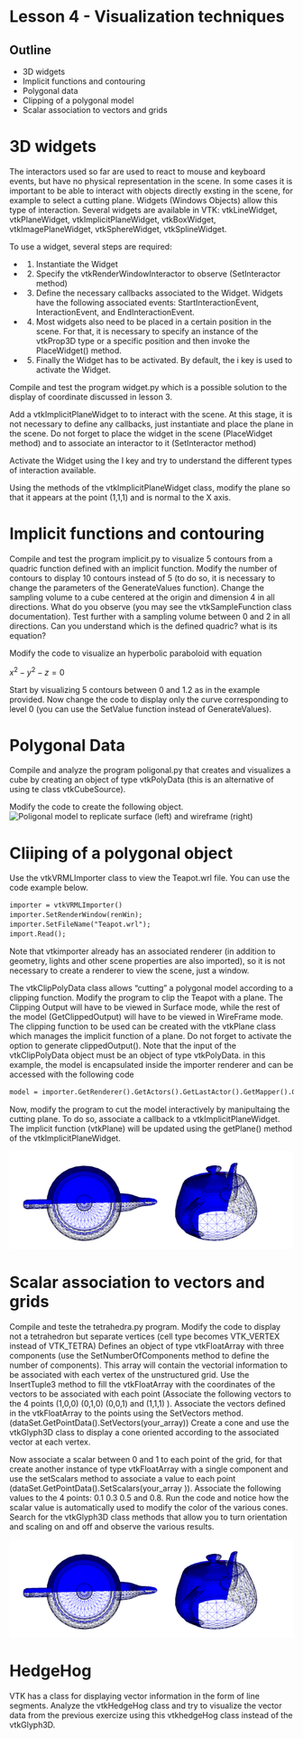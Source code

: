 # Lesson 4 - Visualization techniques

## Outline
* 3D widgets
* Implicit functions and contouring 
* Polygonal data
* Clipping of a polygonal model
* Scalar association to vectors and grids


# 3D widgets
The interactors used so far are used to react to mouse and keyboard events, but have no physical representation in the scene.
In some cases it is important to be able to interact with objects directly exsting in the scene, for example to select a cutting plane. Widgets (Windows Objects) allow this type of interaction. Several widgets are available in VTK: vtkLineWidget, vtkPlaneWidget, vtkImplicitPlaneWidget, vtkBoxWidget, vtkImagePlaneWidget, vtkSphereWidget, vtkSplineWidget.


To use a widget, several steps are required:
* 1. Instantiate the Widget
* 2. Specify the vtkRenderWindowInteractor to observe (SetInteractor method)
* 3. Define the necessary callbacks associated to the Widget. Widgets have the following associated events: StartInteractionEvent, InteractionEvent, and EndInteractionEvent.
* 4. Most widgets also need to be placed in a certain position in the scene. For that, it is necessary to specify an instance of the vtkProp3D type or a specific position and then invoke the PlaceWidget() method.
* 5. Finally the Widget has to be activated. By default, the i key is used to activate the Widget.

Compile and test the program widget.py which is a possible solution to the display of coordinate discussed in  lesson 3.

Add a vtkImplicitPlaneWidget to to interact with the scene.
At this stage, it is not necessary to define any callbacks, just instantiate and place the plane in the scene. Do not forget to place the widget in the scene (PlaceWidget method) and to associate an interactor to it (SetInteractor method)

Activate the Widget using the I key and try to understand the different types of interaction available.

Using the methods of the vtkImplicitPlaneWidget class, modify the plane so that it appears at the point (1,1,1) and is normal to the X axis.

# Implicit functions and contouring
Compile and test the program implicit.py to visualize 5 contours from a quadric function defined with an implicit function.
Modify the number of contours to display 10 contours instead of 5 (to do so, it is necessary to change the parameters of the GenerateValues ​​function).
Change the sampling volume to a cube centered at the origin and dimension 4 in all directions. What do you  observe (you may see the vtkSampleFunction class documentation). Test further with a sampling volume between 0 and 2 in all directions.
Can you understand which is the defined quadric? what is its equation?

Modify the code to visualize an hyperbolic paraboloid with equation

$x^2-y^2-z=0$

Start by visualizing 5 contours between 0 and 1.2 as in the example provided. Now change the code to display only the curve corresponding to level 0 (you can use the SetValue function instead of GenerateValues).

# Polygonal Data
Compile and analyze the program poligonal.py that creates and visualizes a cube by creating an object of type vtkPolyData (this is an alternative of using te class vtkCubeSource).

Modify the code to create the following object.
![Poligonal model to replicate surface (left) and wireframe (right)](./polygonal.png)

# Cliiping of a polygonal object
Use the vtkVRMLImporter class to view the Teapot.wrl file. You can use the code example below.

``` html
importer = vtkVRMLImporter()
importer.SetRenderWindow(renWin);
importer.SetFileName("Teapot.wrl");
import.Read();
``` 

Note that vtkimporter already has an associated renderer (in addition to geometry, lights and other scene properties are also imported), so it is not necessary to create a renderer to view the scene, just a window.

The vtkClipPolyData class allows “cutting” a polygonal model according to a clipping function.
Modify the program to clip the Teapot with a plane. The Clipping Output will have to be viewed in Surface mode, while the rest of the model (GetClippedOutput) will have to be viewed in WireFrame mode. The clipping function to be used can be created with the vtkPlane class which manages the implicit function of a plane. Do not forget to activate the option to generate clippedOutput().
Note that the input of the vtkClipPolyData object must be an object of type vtkPolyData. in this example, the model is encapsulated inside the importer renderer and can be accessed with the following code

``` html
model = importer.GetRenderer().GetActors().GetLastActor().GetMapper().GetInput()
```

Now, modify the program to cut the model interactively by manipultaing the cutting plane. To do so, associate a callback to a vtkImplicitPlaneWidget. The implicit function (vtkPlane) will be updated using the getPlane() method of the vtkImplicitPlaneWidget. 

![Results of the Teapot Clipping](./clippingTeapot.png)

# Scalar association to vectors and grids
Compile and teste the tetrahedra.py program. Modify the code to display not a tetrahedron but separate vertices (cell type becomes VTK_VERTEX instead of VTK_TETRA)
Defines an object of type vtkFloatArray with three components (use the SetNumberOfComponents method to define the number of components). This array will contain the vectorial information to be associated with each vertex of the unstructured grid. Use the InsertTuple3 method to fill the vtkFloatArray with the coordinates of the vectors to be associated with each point (Associate the following vectors to the 4 points (1,0,0) (0,1,0) (0,0,1) and (1,1,1) ).
Associate the vectors defined in the vtkFloatArray to the points using the SetVectors method. (dataSet.GetPointData().SetVectors(your_array))
Create a cone and use the vtkGlyph3D class to display a cone oriented according to the associated vector at each vertex.

Now associate a scalar between 0 and 1 to each point of the grid, for that create another instance of type vtkFloatArray with a single component and use the setScalars method to associate a value to each point (dataSet.GetPointData().SetScalars(your_array )). 
Associate the following values ​​to the 4 points: 0.1 0.3 0.5 and 0.8. 
Run the code and notice how the scalar value is automatically used to modify the color of the various cones.
Search for the vtkGlyph3D class methods that allow you to turn orientation and scaling on and off and observe the various results.

![Visualization of the unstructured grid with a glyph (cone) with orientation according to the vector array and size according to the scalar array](./clippingTeapot.png)

# HedgeHog
VTK has a class for displaying vector information in the form of line segments. Analyze the vtkHedgeHog class and try to visualize the vector data from the previous exercize using this vtkhedgeHog class instead of the vtkGlyph3D.